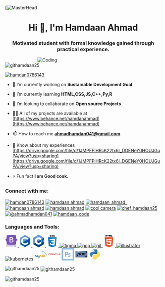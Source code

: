 [![MasterHead](https://user-images.githubusercontent.com/7470211/131531487-65382c5d-0570-4855-bb35-1d7ce963cf4e.gif)
<h1 align="center">Hi 👋, I'm Hamdaan Ahmad</h1>
<h3 align="center">Motivated student with formal knowledge gained through practical experience.</h3>
<img align="right" alt="Coding" width="400" src="https://art.pixilart.com/90b9672b9c20eed.gif">

<p align="left"> <img src="https://komarev.com/ghpvc/?username=githamdaan25&label=Profile%20views&color=0e75b6&style=flat" alt="githamdaan25" /> </p>

<p align="left"> <a href="https://twitter.com/hamdan0786143" target="blank"><img src="https://img.shields.io/twitter/follow/hamdan0786143?logo=twitter&style=for-the-badge" alt="hamdan0786143" /></a> </p>

- 🔭 I’m currently working on **Sustainable Development Goal**

- 🌱 I’m currently learning **HTML,CSS,JS,C++,Py,R**

- 👯 I’m looking to collaborate on **Open source Projects**

- 👨‍💻 All of my projects are available at [https://www.behance.net/hamdanahmad](https://www.behance.net/hamdanahmad)

- 📫 How to reach me **ahmadhamdan041@gmail.com**

- 📄 Know about my experiences [https://drive.google.com/file/d/1JMPFPiHRcK22tx6I_DGENeY0HOUJGuPA/view?usp=sharing](https://drive.google.com/file/d/1JMPFPiHRcK22tx6I_DGENeY0HOUJGuPA/view?usp=sharing)

- ⚡ Fun fact **I am Good cook.**

<h3 align="left">Connect with me:</h3>
<p align="left">
<a href="https://twitter.com/hamdan0786143" target="blank"><img align="center" src="https://raw.githubusercontent.com/rahuldkjain/github-profile-readme-generator/master/src/images/icons/Social/twitter.svg" alt="hamdan0786143" height="30" width="40" /></a>
<a href="https://linkedin.com/in/hamdaan ahmad" target="blank"><img align="center" src="https://raw.githubusercontent.com/rahuldkjain/github-profile-readme-generator/master/src/images/icons/Social/linked-in-alt.svg" alt="hamdaan ahmad" height="30" width="40" /></a>
<a href="https://instagram.com/hamdaan_ahmad_" target="blank"><img align="center" src="https://raw.githubusercontent.com/rahuldkjain/github-profile-readme-generator/master/src/images/icons/Social/instagram.svg" alt="hamdaan_ahmad_" height="30" width="40" /></a>
<a href="https://dribbble.com/hamdaan ahmad" target="blank"><img align="center" src="https://raw.githubusercontent.com/rahuldkjain/github-profile-readme-generator/master/src/images/icons/Social/dribbble.svg" alt="hamdaan ahmad" height="30" width="40" /></a>
<a href="https://www.behance.net/hamdaan ahmad" target="blank"><img align="center" src="https://raw.githubusercontent.com/rahuldkjain/github-profile-readme-generator/master/src/images/icons/Social/behance.svg" alt="hamdaan ahmad" height="30" width="40" /></a>
<a href="https://www.youtube.com/c/cool camera" target="blank"><img align="center" src="https://raw.githubusercontent.com/rahuldkjain/github-profile-readme-generator/master/src/images/icons/Social/youtube.svg" alt="cool camera" height="30" width="40" /></a>
<a href="https://www.codechef.com/users/chef_hamdaan25" target="blank"><img align="center" src="https://cdn.jsdelivr.net/npm/simple-icons@3.1.0/icons/codechef.svg" alt="chef_hamdaan25" height="30" width="40" /></a>
<a href="https://www.hackerrank.com/@ahmadhamdan041" target="blank"><img align="center" src="https://raw.githubusercontent.com/rahuldkjain/github-profile-readme-generator/master/src/images/icons/Social/hackerrank.svg" alt="@ahmadhamdan041" height="30" width="40" /></a>
<a href="https://www.leetcode.com/hamdaan_code" target="blank"><img align="center" src="https://raw.githubusercontent.com/rahuldkjain/github-profile-readme-generator/master/src/images/icons/Social/leet-code.svg" alt="hamdaan_code" height="30" width="40" /></a>
</p>

<h3 align="left">Languages and Tools:</h3>
<p align="left"> <a href="https://getbootstrap.com" target="_blank" rel="noreferrer"> <img src="https://raw.githubusercontent.com/devicons/devicon/master/icons/bootstrap/bootstrap-plain-wordmark.svg" alt="bootstrap" width="40" height="40"/> </a> <a href="https://www.cprogramming.com/" target="_blank" rel="noreferrer"> <img src="https://raw.githubusercontent.com/devicons/devicon/master/icons/c/c-original.svg" alt="c" width="40" height="40"/> </a> <a href="https://www.w3schools.com/cpp/" target="_blank" rel="noreferrer"> <img src="https://raw.githubusercontent.com/devicons/devicon/master/icons/cplusplus/cplusplus-original.svg" alt="cplusplus" width="40" height="40"/> </a> <a href="https://www.w3schools.com/css/" target="_blank" rel="noreferrer"> <img src="https://raw.githubusercontent.com/devicons/devicon/master/icons/css3/css3-original-wordmark.svg" alt="css3" width="40" height="40"/> </a> <a href="https://www.figma.com/" target="_blank" rel="noreferrer"> <img src="https://www.vectorlogo.zone/logos/figma/figma-icon.svg" alt="figma" width="40" height="40"/> </a> <a href="https://cloud.google.com" target="_blank" rel="noreferrer"> <img src="https://www.vectorlogo.zone/logos/google_cloud/google_cloud-icon.svg" alt="gcp" width="40" height="40"/> </a> <a href="https://git-scm.com/" target="_blank" rel="noreferrer"> <img src="https://www.vectorlogo.zone/logos/git-scm/git-scm-icon.svg" alt="git" width="40" height="40"/> </a> <a href="https://www.w3.org/html/" target="_blank" rel="noreferrer"> <img src="https://raw.githubusercontent.com/devicons/devicon/master/icons/html5/html5-original-wordmark.svg" alt="html5" width="40" height="40"/> </a> <a href="https://www.adobe.com/in/products/illustrator.html" target="_blank" rel="noreferrer"> <img src="https://www.vectorlogo.zone/logos/adobe_illustrator/adobe_illustrator-icon.svg" alt="illustrator" width="40" height="40"/> </a> <a href="https://kubernetes.io" target="_blank" rel="noreferrer"> <img src="https://www.vectorlogo.zone/logos/kubernetes/kubernetes-icon.svg" alt="kubernetes" width="40" height="40"/> </a> <a href="https://www.mysql.com/" target="_blank" rel="noreferrer"> <img src="https://raw.githubusercontent.com/devicons/devicon/master/icons/mysql/mysql-original-wordmark.svg" alt="mysql" width="40" height="40"/> </a> <a href="https://www.oracle.com/" target="_blank" rel="noreferrer"> <img src="https://raw.githubusercontent.com/devicons/devicon/master/icons/oracle/oracle-original.svg" alt="oracle" width="40" height="40"/> </a> <a href="https://www.photoshop.com/en" target="_blank" rel="noreferrer"> <img src="https://raw.githubusercontent.com/devicons/devicon/master/icons/photoshop/photoshop-line.svg" alt="photoshop" width="40" height="40"/> </a> <a href="https://www.php.net" target="_blank" rel="noreferrer"> <img src="https://raw.githubusercontent.com/devicons/devicon/master/icons/php/php-original.svg" alt="php" width="40" height="40"/> </a> <a href="https://www.python.org" target="_blank" rel="noreferrer"> <img src="https://raw.githubusercontent.com/devicons/devicon/master/icons/python/python-original.svg" alt="python" width="40" height="40"/> </a> </p>

<p><img align="left" src="https://github-readme-stats.vercel.app/api/top-langs?username=githamdaan25&show_icons=true&locale=en&layout=compact" alt="githamdaan25" /></p>

<p>&nbsp;<img align="center" src="https://github-readme-stats.vercel.app/api?username=githamdaan25&show_icons=true&locale=en" alt="githamdaan25" /></p>

<p><img align="center" src="https://github-readme-streak-stats.herokuapp.com/?user=githamdaan25&" alt="githamdaan25" /></p>
